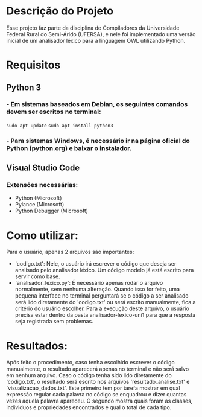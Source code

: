 # Descrição do Projeto
Esse projeto faz parte da disciplina de Compiladores da Universidade Federal Rural do Semi-Árido (UFERSA), e nele foi implementado uma versão inicial de um analisador léxico para a linguagem OWL utilizando Python.

# Requisitos
## Python 3
### - Em sistemas baseados em Debian, os seguintes comandos devem ser escritos no terminal:
`sudo apt update`
`sudo apt install python3`

### - Para sistemas Windows, é necessário ir na página oficial do Python (python.org) e baixar o instalador.

## Visual Studio Code
### Extensões necessárias:
- Python (Microsoft)
- Pylance (Microsoft)
- Python Debugger (Microsoft)

# Como utilizar:
Para o usuário, apenas 2 arquivos são importantes:

- 'codigo.txt': Nele, o usuário irá escrever o código que deseja ser analisado pelo analisador léxico. Um código modelo já está escrito para servir como base.
- 'analisador_lexico.py': É necessário apenas rodar o arquivo normalmente, sem nenhuma alteração. Quando isso for feito, uma pequena interface no terminal perguntará se o código a ser analisado será lido diretamente do 'codigo.txt' ou será escrito manualmente, fica a critério do usuário escolher. Para a execução deste arquivo, o usuário precisa estar dentro da pasta analisador-lexico-uni1 para que a resposta seja registrada sem problemas.


# Resultados:
Após feito o procedimento, caso tenha escolhido escrever o código manualmente, o resultado aparecerá apenas no terminal e não será salvo em nenhum arquivo. Caso o código tenha sido lido diretamente do 'codigo.txt', o resultado será escrito nos arquivos 'resultado_analise.txt' e 'visualizacao_dados.txt'. Este primeiro tem por tarefa mostrar em qual expressão regular cada palavra no código se enquadrou e dizer quantas vezes aquela palavra apareceu. O segundo mostra quais foram as classes, individuos e propriedades encontrados e qual o total de cada tipo.

